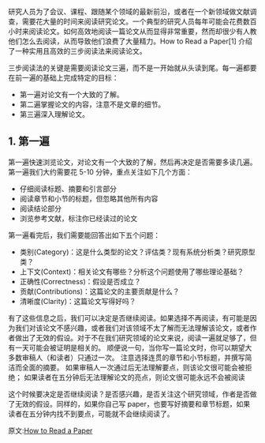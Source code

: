 

研究人员为了会议、课程、跟随某个领域的最新前沿，或者在一个新领域做文献调查，需要花大量的时间来阅读研究论文。一个典型的研究人员每年可能会花费数百小时来阅读论文。如何高效地阅读一篇论文从而显得非常重要，然而却很少有人教他们怎么去阅读，从而导致他们浪费了大量精力。How to Read a Paper[1] 介绍了一种实用且高效的三步阅读法来阅读论文。

三步阅读法的关键是需要阅读论文三遍，而不是一开始就从头读到尾。每一遍都要在前一遍的基础上完成特定的目标：
- 第一遍对论文有一个大致的了解。
- 第二遍掌握论文的内容，注意不是文章的细节。
- 第三遍深入理解论文。

## 1. 第一遍

第一遍快速浏览论文，对论文有一个大致的了解，然后再决定是否需要多读几遍。第一遍我们大约需要花 5-10 分钟，重点关注如下几个方面：
- 仔细阅读标题、摘要和引言部分
- 阅读章节和小节的标题，但忽略其他所有内容
- 阅读结论部分
- 浏览参考文献，标注你已经读过的论文

第一遍看完后，我们需要能回答出如下五个问题：
- 类别(Category)：这是什么类型的论文？评估类？现有系统分析类？研究原型类？
- 上下文(Context)：相关论文有哪些？分析这个问题使用了哪些理论基础？
- 正确性(Correctness)：假设是否成立？
- 贡献(Contributions)：这篇论文的主要贡献是什么？
- 清晰度(Clarity)：这篇论文写得好吗？

有了这些信息之后，我们可以决定是否继续阅读。如果选择不再阅读，有可能是因为我们对该论文不感兴趣，或者我们对该领域不太了解而无法理解该论文，或者作者做出了无效的假设。对于不在我们研究领域的论文来说，阅读一遍就足够了，但有一天可能会被证明是相关的。 顺便说一句，当你写一篇论文时，你可以期望大多数审稿人（和读者）只通过一次。 注意选择连贯的章节和小节标题，并撰写简洁而全面的摘要。 如果审稿人一次通过后无法理解要点，则该论文很可能会被拒绝； 如果读者在五分钟后无法理解论文的亮点，则论文很可能永远不会被阅读



这个时候要决定是否继续阅读？是否感兴趣，是否关注这个研究领域，作者是否做了无效的假设。同样的，如果你自己写 paper，也要写好摘要和章节标题，如果读者在五分钟内找不到要点，可能就不会继续阅读了。

原文:[How to Read a Paper](https://web.stanford.edu/class/ee384m/Handouts/HowtoReadPaper.pdf)
